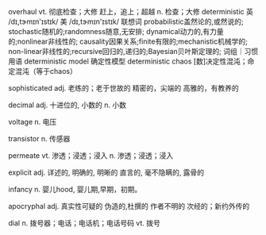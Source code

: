 overhaul
vt. 彻底检查；大修
赶上，追上；超越
n. 检查；大修
deterministic
英 /dɪ,tɝmɪn'ɪstɪk/
美 /dɪ,tɝmɪn'ɪstɪk/
联想词
probabilistic盖然论的,或然说的;
stochastic随机的;randomness随意,无安排;
dynamical动力的,有力量的;nonlinear非线性的;
causality因果关系;finite有限的;mechanistic机械学的;
non-linear非线性的;recursive回归的,递归的;Bayesian贝叶斯定理的;
词组｜习惯用语
deterministic model 确定性模型
deterministic chaos [数]决定性混沌；命定混沌（等于chaos）

sophisticated
adj. 老练的；老于世故的
精密的，尖端的
高雅的，有教养的

decimal
adj. 十进位的, 小数的
n. 小数

voltage
n. 电压

transistor
n. 传感器

permeate
vt. 渗透；浸透；浸入
n. 渗透；浸透；浸入

explicit
adj. 详述的, 明确的, 明晰的
直言的, 毫不隐瞒的, 露骨的

infancy
n. 婴儿hood, 婴儿期,早期，初期。

apocryphal
adj. 真实性可疑的
伪造的,杜撰的
作者不明的
次经的；新约外传的

dial
n. 拨号器；电话；电话机；电话号码
vt. 拨号